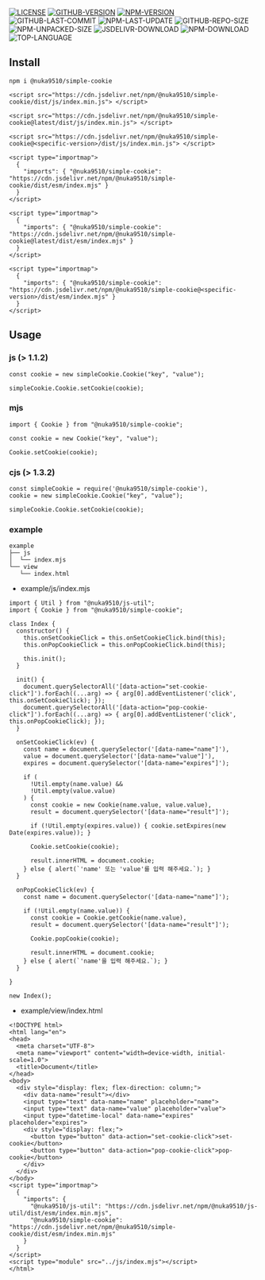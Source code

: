 [![LICENSE][license]][license-url]
[![GITHUB-VERSION][github-version]][github-version-url]
[![NPM-VERSION][npm-version]][npm-version-url]
![GITHUB-LAST-COMMIT][github-last-commit]
![NPM-LAST-UPDATE][npm-last-update]
![GITHUB-REPO-SIZE][github-repo-size]
![NPM-UNPACKED-SIZE][npm-unpacked-size]
![JSDELIVR-DOWNLOAD][jsdelivr-download]
![NPM-DOWNLOAD][npm-download]
![TOP-LANGUAGE][top-language]

[license]: https://img.shields.io/npm/l/%40nuka9510%2Fsimple-cookie
[license-url]: https://github.com/nuka9510/simple-cookie/blob/main/LICENSE

[github-version]: https://img.shields.io/github/package-json/v/nuka9510/simple-cookie?logo=github
[github-version-url]: https://github.com/nuka9510/simple-cookie

[npm-version]: https://img.shields.io/npm/v/%40nuka9510%2Fsimple-cookie?logo=npm
[npm-version-url]: https://www.npmjs.com/package/@nuka9510/simple-cookie

[github-last-commit]: https://img.shields.io/github/last-commit/nuka9510/simple-cookie?logo=github

[npm-last-update]: https://img.shields.io/npm/last-update/%40nuka9510%2Fsimple-cookie?logo=npm

[github-repo-size]: https://img.shields.io/github/repo-size/nuka9510/simple-cookie?logo=github

[npm-unpacked-size]: https://img.shields.io/npm/unpacked-size/%40nuka9510%2Fsimple-cookie?logo=npm

[jsdelivr-download]: https://img.shields.io/jsdelivr/npm/hm/%40nuka9510/simple-cookie?logo=jsdelivr

[npm-download]: https://img.shields.io/npm/dm/%40nuka9510%2Fsimple-cookie?logo=npm

[top-language]: https://img.shields.io/github/languages/top/nuka9510/simple-cookie

## Install
```
npm i @nuka9510/simple-cookie
```
```
<script src="https://cdn.jsdelivr.net/npm/@nuka9510/simple-cookie/dist/js/index.min.js"> </script>
```
```
<script src="https://cdn.jsdelivr.net/npm/@nuka9510/simple-cookie@latest/dist/js/index.min.js"> </script>
```
```
<script src="https://cdn.jsdelivr.net/npm/@nuka9510/simple-cookie@<specific-version>/dist/js/index.min.js"> </script>
```
```
<script type="importmap">
  {
    "imports": { "@nuka9510/simple-cookie": "https://cdn.jsdelivr.net/npm/@nuka9510/simple-cookie/dist/esm/index.mjs" }
  }
</script>
```
```
<script type="importmap">
  {
    "imports": { "@nuka9510/simple-cookie": "https://cdn.jsdelivr.net/npm/@nuka9510/simple-cookie@latest/dist/esm/index.mjs" }
  }
</script>
```
```
<script type="importmap">
  {
    "imports": { "@nuka9510/simple-cookie": "https://cdn.jsdelivr.net/npm/@nuka9510/simple-cookie@<specific-version>/dist/esm/index.mjs" }
  }
</script>
```
## Usage
### js (> 1.1.2)
```
const cookie = new simpleCookie.Cookie("key", "value");

simpleCookie.Cookie.setCookie(cookie);
```
### mjs
```
import { Cookie } from "@nuka9510/simple-cookie";

const cookie = new Cookie("key", "value");

Cookie.setCookie(cookie);
```
### cjs (> 1.3.2)
```
const simpleCookie = require('@nuka9510/simple-cookie'),
cookie = new simpleCookie.Cookie("key", "value");

simpleCookie.Cookie.setCookie(cookie);
```
### example
```
example
├── js
│  └── index.mjs
└── view
   └── index.html
```
* example/js/index.mjs
```
import { Util } from "@nuka9510/js-util";
import { Cookie } from "@nuka9510/simple-cookie";

class Index {
  constructor() {
    this.onSetCookieClick = this.onSetCookieClick.bind(this);
    this.onPopCookieClick = this.onPopCookieClick.bind(this);

    this.init();
  }

  init() {
    document.querySelectorAll('[data-action="set-cookie-click"]').forEach((...arg) => { arg[0].addEventListener('click', this.onSetCookieClick); });
    document.querySelectorAll('[data-action="pop-cookie-click"]').forEach((...arg) => { arg[0].addEventListener('click', this.onPopCookieClick); });
  }

  onSetCookieClick(ev) {
    const name = document.querySelector('[data-name="name"]'),
    value = document.querySelector('[data-name="value"]'),
    expires = document.querySelector('[data-name="expires"]');

    if (
      !Util.empty(name.value) &&
      !Util.empty(value.value)
    ) {
      const cookie = new Cookie(name.value, value.value),
      result = document.querySelector('[data-name="result"]');

      if (!Util.empty(expires.value)) { cookie.setExpires(new Date(expires.value)); }

      Cookie.setCookie(cookie);

      result.innerHTML = document.cookie;
    } else { alert(`'name' 또는 'value'를 입력 해주세요.`); }
  }

  onPopCookieClick(ev) {
    const name = document.querySelector('[data-name="name"]');

    if (!Util.empty(name.value)) {
      const cookie = Cookie.getCookie(name.value),
      result = document.querySelector('[data-name="result"]');

      Cookie.popCookie(cookie);

      result.innerHTML = document.cookie;
    } else { alert(`'name'을 입력 해주세요.`); }
  }

}

new Index();
```
* example/view/index.html
```
<!DOCTYPE html>
<html lang="en">
<head>
  <meta charset="UTF-8">
  <meta name="viewport" content="width=device-width, initial-scale=1.0">
  <title>Document</title>
</head>
<body>
  <div style="display: flex; flex-direction: column;">
    <div data-name="result"></div>
    <input type="text" data-name="name" placeholder="name">
    <input type="text" data-name="value" placeholder="value">
    <input type="datetime-local" data-name="expires" placeholder="expires">
    <div style="display: flex;">
      <button type="button" data-action="set-cookie-click">set-cookie</button>
      <button type="button" data-action="pop-cookie-click">pop-cookie</button>
    </div>
  </div>
</body>
<script type="importmap">
  {
    "imports": {
      "@nuka9510/js-util": "https://cdn.jsdelivr.net/npm/@nuka9510/js-util/dist/esm/index.min.mjs",
      "@nuka9510/simple-cookie": "https://cdn.jsdelivr.net/npm/@nuka9510/simple-cookie/dist/esm/index.min.mjs"
    }
  }
</script>
<script type="module" src="../js/index.mjs"></script>
</html>
```